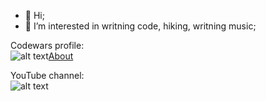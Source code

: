 - 👋 Hi;
- 👀 I’m interested in writning code, hiking, writning music;

Codewars profile:<br />
![alt text](https://www.codewars.com/users/debugger-404/badges/large)[About]([#about](https://www.codewars.com/users/debugger-404))

YouTube channel:<br />
![alt text]([https://www.codewars.com/users/debugger-404/badges/large](https://www.youtube.com/channel/UCdE7vhTg9F_0fpWRMNQ98LA)https://www.youtube.com/channel/UCdE7vhTg9F_0fpWRMNQ98LA)
